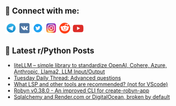 ## 🔎 Connect with me:
[<img src="https://github.com/bullbesh/bullbesh/blob/main/images/Telegram.png" width="32" height="32" />](https://t.me/bullbesh)
[<img src="https://github.com/bullbesh/bullbesh/blob/main/images/VK.png" width="32" height="32" />](https://vk.com/bullbesh)
[<img src="https://github.com/bullbesh/bullbesh/blob/main/images/Twitter.png" width="32" height="32" />](https://twitter.com/bullbesh1)
[<img src="https://github.com/bullbesh/bullbesh/blob/main/images/Instagram.png" width="32" height="32" />](https://www.instagram.com/bullbesh)
[<img src="https://github.com/bullbesh/bullbesh/blob/main/images/Reddit.png" width="32" height="32" />](https://www.reddit.com/user/bullbesh)
[<img src="https://github.com/bullbesh/bullbesh/blob/main/images/YouTube.png" width="32" height="32" />](https://www.youtube.com/channel/UCtfjRs6uzgq5mfm8S06WTcg)

## 📕 Latest r/Python Posts
<!-- BLOG-POST-LIST:START -->
- [liteLLM – simple library to standardize OpenAI, Cohere, Azure, Anthropic, Llama2, LLM Input/Output](https://www.reddit.com/r/Python/comments/15reo0q/litellm_simple_library_to_standardize_openai/)
- [Tuesday Daily Thread: Advanced questions](https://www.reddit.com/r/Python/comments/15rbo8a/tuesday_daily_thread_advanced_questions/)
- [What LSP and other tools are recommended? &lpar;not for VScode&rpar;](https://www.reddit.com/r/Python/comments/15r68df/what_lsp_and_other_tools_are_recommended_not_for/)
- [Robyn v0.38.0 - An improved CLI for create-robyn-app](https://www.reddit.com/r/Python/comments/15r63m8/robyn_v0380_an_improved_cli_for_createrobynapp/)
- [Sqlalchemy and Render.com or DigitalOcean, broken by default](https://www.reddit.com/r/Python/comments/15r40t2/sqlalchemy_and_rendercom_or_digitalocean_broken/)
<!-- BLOG-POST-LIST:END -->
